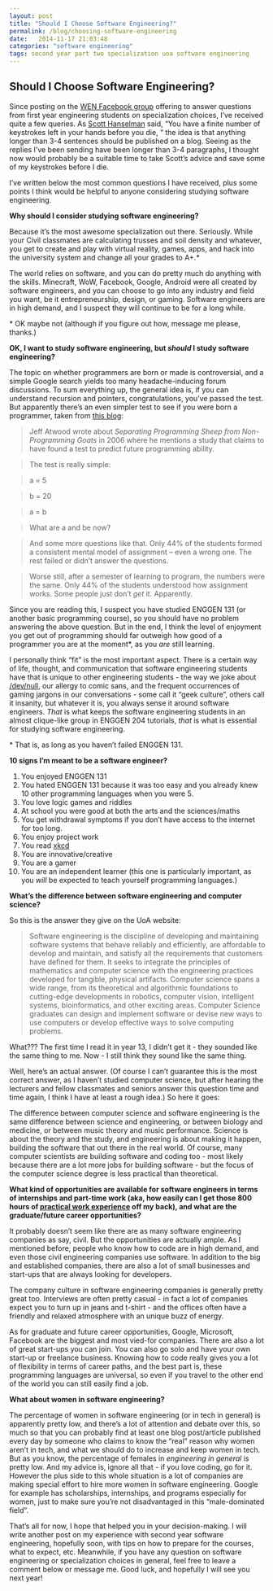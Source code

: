 ```yaml
---
layout: post
title: "Should I Choose Software Engineering?"
permalink: /blog/choosing-software-engineering
date:   2014-11-17 21:03:48
categories: "software engineering"
tags: second year part two specialization uoa software engineering
---
```


## Should I Choose Software Engineering?

Since posting on the [WEN Facebook group](https://www.facebook.com/groups/WENUoA/) offering to answer questions from first year engineering students on specialization choices, I’ve received quite a few queries. As [Scott Hanselman](http://www.hanselman.com/blog/scotthanselmanscompletelistofproductivitytips.aspx) said, “You have a finite number of keystrokes left in your hands before you die, “ the idea is that anything longer than 3-4 sentences should be published on a blog. Seeing as the replies I’ve been sending have been longer than 3-4 paragraphs, I thought now would probably be a suitable time to take Scott’s advice and save some of my keystrokes before I die. 

I’ve written below the most common questions I have received, plus some points I think would be helpful to anyone considering studying software engineering.  
                                     
                                               
                                               
**Why should I consider studying software engineering?**
  
Because it’s the most awesome specialization out there. Seriously. While your Civil classmates are calculating trusses and soil density and whatever, you get to create and play with virtual reality, games, apps, and hack into the university system and change all your grades to A+.*

The world relies on software, and you can do pretty much do anything with the skills. Minecraft, WoW, Facebook, Google, Android were all created by software engineers, and you can choose to go into any industry and field you want, be it entrepreneurship, design, or gaming. Software engineers are in high demand, and I suspect they will continue to be for a long while.

\* OK maybe not (although if you figure out how, message me please, thanks.)


**OK, I want to study software engineering, but _should_ I study software engineering?**
  
The topic on whether programmers are born or made is controversial, and a simple Google search yields too many headache-inducing forum discussions. To sum everything up, the general idea is, if you can understand recursion and pointers, congratulations, you’ve passed the test. But apparently there’s an even simpler test to see if you were born a programmer, taken from [this blog](http://swizec.com/blog/programmers-are-born-not-made/swizec/3369):

> Jeff Atwood wrote about _Separating Programming Sheep from Non-Programming Goats_ in 2006 where he mentions a study that claims to have found a test to predict future programming ability.

>The test is really simple:

>a = 5

>b = 20

>a = b

>What are a and be now?

>And some more questions like that. Only 44% of the students formed a consistent mental model of assignment – even a wrong one. The rest failed or didn’t answer the questions.

>Worse still, after a semester of learning to program, the numbers were the same. Only 44% of the students understood how assignment works.
Some people just don’t _get_ it. Apparently.

Since you are reading this, I suspect you have studied ENGGEN 131 (or another basic programming course), so you should have no problem answering the above question. But in the end, I think the level of enjoyment you get out of programming should far outweigh how good of a programmer you are at the moment*, as you _are_ still learning. 

I personally think “fit” is the most important aspect. There is a certain way of life, thought, and communication that software engineering students have that is unique to other engineering students - the way we joke about [/dev/null](http://en.wikipedia.org/wiki/Null_device), our allergy to comic sans, and the frequent occurrences of gaming jargons in our conversations - some call it “geek culture”, others call it insanity, but whatever it is, you always sense it around software engineers. _That_ is what keeps the software engineering students in an almost clique-like group in ENGGEN 204 tutorials, _that_ is what is essential for studying software engineering.

\* That is, as long as you haven’t failed ENGGEN 131.


**10 signs I’m meant to be a software engineer?**
  
1. You enjoyed ENGGEN 131
2. You hated ENGGEN 131 because it was too easy and you already knew 10 other programming languages when you were 5.
3. You love logic games and riddles
4. At school you were good at both the arts and the sciences/maths
5. You get withdrawal symptoms if you don’t have access to the internet for too long.
6. You enjoy project work
7. You read [xkcd](http://xkcd.com/)
8. You are innovative/creative
9. You are a gamer
10. You are an independent learner (this one is particularly important, as you _will_ be expected to teach yourself programming languages.)


**What’s the difference between software engineering and computer science?**
  
So this is the answer they give on the UoA website:

> Software engineering is the discipline of developing and maintaining software systems that behave reliably and efficiently, are affordable to develop and maintain, and satisfy all the requirements that customers have defined for them. It seeks to integrate the principles of mathematics and computer science with the engineering practices developed for tangible, physical artifacts.
Computer science spans a wide range, from its theoretical and algorithmic foundations to cutting-edge developments in robotics, computer vision, intelligent systems, bioinformatics, and other exciting areas. Computer Science graduates can design and implement software or devise new ways to use computers or develop effective ways to solve computing problems.
  
What??? The first time I read it in year 13, I didn’t get it - they sounded like the same thing to me. Now - I still think they sound like the same thing.

Well, here’s an actual answer. (Of course I can’t guarantee this is the most correct answer, as I haven’t studied computer science, but after hearing the lecturers and fellow classmates and seniors answer this question time and time again, I think I have at least a rough idea.) So here it goes:

The difference between computer science and software engineering is the same difference between science and engineering, or between biology and medicine, or between music theory and music performance. Science is about the theory and the study, and engineering is about making it happen, building the software that out there in the real world. Of course, many computer scientists are building software and coding too - most likely because there are a lot more jobs for building software - but the focus of the computer science degree is less practical than theoretical.


**What kind of opportunities are available for software engineers in terms of internships and part-time work (aka, how easily can I get those 800 hours of [practical work experience](http://www.engineering.auckland.ac.nz/en/for/currentstudents/currentundergraduates/cu-academic-information/cu-practical-work.html) off my back), and what are the graduate/future career opportunities?**
   
It probably doesn’t seem like there are as many software engineering companies as say, civil. But the opportunities are actually ample. As I mentioned before, people who know how to code are in high demand, and even those civil engineering companies use software. In addition to the big and established companies, there are also a lot of small businesses and start-ups that are always looking for developers.

The company culture in software engineering companies is generally pretty great too. Interviews are often pretty casual - in fact a lot of companies expect you to turn up in jeans and t-shirt - and the offices often have a friendly and relaxed atmosphere with an unique buzz of energy.

As for graduate and future career opportunities, Google, Microsoft, Facebook are the biggest and most vied-for companies. There are also a lot of great start-ups you can join. You can also go solo and have your own start-up or freelance business. Knowing how to code really gives you a lot of flexibility in terms of career paths, and the best part is, these programming languages are universal, so even if you travel to the other end of the world you can still easily find a job.


**What about women in software engineering?**
  
The percentage of women in software engineering (or in tech in general) is apparently pretty low, and there’s a lot of attention and debate over this, so much so that you can probably find at least one blog post/article published every day by someone who claims to know the “real” reason why women aren’t in tech, and what we should do to increase and keep women in tech. But as you know, the percentage of females in _engineering in general_ is pretty low. And my advice is, ignore all that - if you love coding, go for it.
However the plus side to this whole situation is a lot of companies are making special effort to hire more women in software engineering. Google for example has scholarships, internships, and programs especially for women, just to make sure you’re not disadvantaged in this “male-dominated field”.

   
    
    
That’s all for now, I hope that helped you in your decision-making. I will write another post on my experience with second year software engineering, hopefully soon, with tips on how to prepare for the courses, what to expect, etc. Meanwhile, if you have any question on software engineering or specialization choices in general, feel free to leave a comment below or message me. Good luck, and hopefully I will see you next year!
